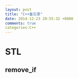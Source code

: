 ```yaml
---
layout: post
title: "C++备忘录"
date: 2014-12-23 20:55:32 +0800
comments: true
categories:C++
---
```

# STL
## remove_if
